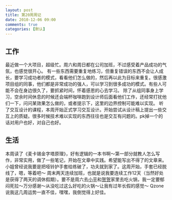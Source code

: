 ```yaml
---
layout: post
title: 第20周周记
date: 2010-12-06 09:00
comments: true
categories: [默认]
---
```

<h2>工作</h2>
最近做一个大项目，超级忙。周六和周日都在公司加班，不过感受着产品成功的气氛，也感觉很开心。
有一些东西需要重复地练习，但重复错误的东西不会让人成长，要学习成功者的模式，看看他们怎么做的，然后再以此为目标来重复。很感激项目组的同事，他们都是非常成功的强人，可以学习到很多成功的模式。有些人可能不会在身边很久了，要抓紧时间，怀着感恩的心去学习。
除了从组同事身上学习，空余时间休息的时候还会端杯咖啡跑到设计师后面看他们工作，还经常打扰他们一下，问问某效果怎么做的，或者提示下，这里的边界控制可能难以实现。
听了交互设计的课程，本周开始正式学习交互设计。开始尝试从设计稿上提出一些交互上的质疑。很多时候技术难以实现的东西往往也是交互有问题的。pk掉一个的话对用户也好，对自己也好。
<h2>生活</h2>
本周读了《麦卡锡金字塔原理》，好有逻辑的一本书啊～第一部分就教人怎么写作，非常实用，做了一些笔记，开始在文章中实践。希望能写出不得了的文章来。
小姐曾经说我要是把哑铃护手套给练破了，功夫就到家了。这周开始，手套已经脱线了，嗯，等着吧～
周末两天连续加班，也就是说我要连续工作12天（当然好处是获得了两天的调休假期）。要不是周六去<a href="http://t.qq.com/melodyzhou">小平</a>和<a href="http://t.qq.com/harikali">贺贺</a>家里去吃火锅，我一定要郁闷死拉～万分感谢～从没吃过这么好吃的火锅～让我有过年长假的感觉～
Qzone说我这几周运势一直不佳，嘿嘿，我倒觉得上好佳。
